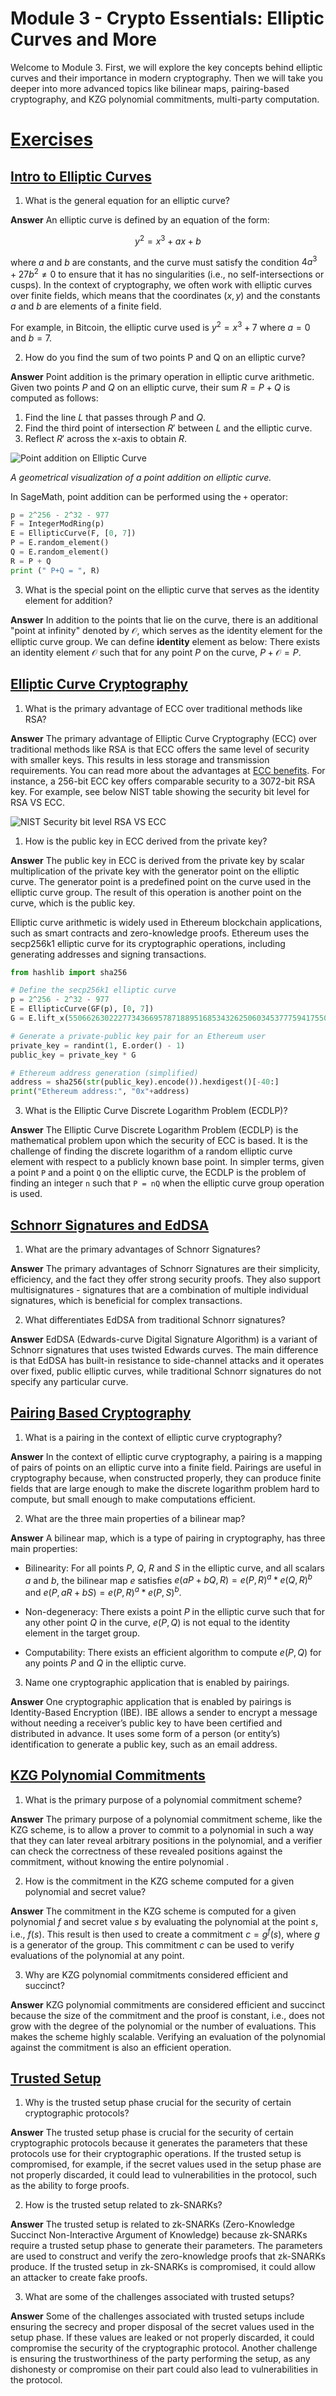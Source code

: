 # Module 3 - Crypto Essentials: Elliptic Curves and More

Welcome to Module 3. First, we will explore the key concepts behind elliptic curves and their importance in modern cryptography. Then we will take you deeper into more advanced topics like bilinear maps, pairing-based cryptography, and KZG polynomial commitments, multi-party computation.


# [Exercises](#exercises)

## [Intro to Elliptic Curves](#intro-to-elliptic-curves)

1. What is the general equation for an elliptic curve?

**Answer** An elliptic curve is defined by an equation of the form:

$$y^2 = x^3 + ax + b$$

where $a$ and $b$ are constants, and the curve must satisfy the condition $4a^3 + 27b^2 \neq 0$ to ensure that it has no singularities (i.e., no self-intersections or cusps). In the context of cryptography, we often work with elliptic curves over finite fields, which means that the coordinates $(x, y)$ and the constants $a$ and $b$ are elements of a finite field.

For example, in Bitcoin, the elliptic curve used is $y^2 = x^3 + 7$ where $a = 0$ and $b = 7$.


2. How do you find the sum of two points P and Q on an elliptic curve?

**Answer** Point addition is the primary operation in elliptic curve arithmetic. Given two points $P$ and $Q$ on an elliptic curve, their sum $R = P + Q$ is computed as follows:

1. Find the line $L$ that passes through $P$ and $Q$.
2. Find the third point of intersection $R'$ between $L$ and the elliptic curve.
3. Reflect $R'$ across the x-axis to obtain $R$.


![Point addition on Elliptic Curve ](https://raw.githubusercontent.com/thogiti/thogiti.github.io/master/content/images/20230509/point-addition-in-ECC.png)

*A geometrical visualization of a point addition on elliptic curve.*

In SageMath, point addition can be performed using the `+` operator:

```python
p = 2^256 - 2^32 - 977
F = IntegerModRing(p)
E = EllipticCurve(F, [0, 7])
P = E.random_element()
Q = E.random_element()
R = P + Q
print (" P+Q = ", R)
```

3. What is the special point on the elliptic curve that serves as the identity element for addition?

**Answer** In addition to the points that lie on the curve, there is an additional "point at infinity" denoted by $\mathcal{O}$, which serves as the identity element for the elliptic curve group. We can define **identity** element as below:
There exists an identity element $\mathcal{O}$ such that for any point $P$ on the curve, $P + \mathcal{O} = P$.


## [Elliptic Curve Cryptography](#elliptic-curve-cryptography)

1. What is the primary advantage of ECC over traditional methods like RSA?

**Answer** The primary advantage of Elliptic Curve Cryptography (ECC) over traditional methods like RSA is that ECC offers the same level of security with smaller keys. This results in less storage and transmission requirements. You can read more about the advantages at [ECC benefits](https://thogiti.github.io/mastering-elliptic-curve-arithmetic-a-comprehensive-guide-with-sagemath-examples/#the-power-of-elliptic-curve-cryptography-ecc). For instance, a 256-bit ECC key offers comparable security to a 3072-bit RSA key. For example, see below NIST table showing the security bit level for RSA VS ECC.

![NIST Security bit level RSA VS ECC](https://github.com/thogiti/EFPSEZKFellowSummer/blob/main/Module%203%20-%20Crypto%20Essentials%20Elliptic%20Curves/images/NIST-Security-bit-level-RSA-VS-ECC.png)


1. How is the public key in ECC derived from the private key?

**Answer** The public key in ECC is derived from the private key by scalar multiplication of the private key with the generator point on the elliptic curve. The generator point is a predefined point on the curve used in the elliptic curve group. The result of this operation is another point on the curve, which is the public key.


Elliptic curve arithmetic is widely used in Ethereum blockchain applications, such as smart contracts and zero-knowledge proofs. Ethereum uses the secp256k1 elliptic curve for its cryptographic operations, including generating addresses and signing transactions.

```python
from hashlib import sha256

# Define the secp256k1 elliptic curve
p = 2^256 - 2^32 - 977
E = EllipticCurve(GF(p), [0, 7])
G = E.lift_x(55066263022277343669578718895168534326250603453777594175500187360389116729240)

# Generate a private-public key pair for an Ethereum user
private_key = randint(1, E.order() - 1)
public_key = private_key * G

# Ethereum address generation (simplified)
address = sha256(str(public_key).encode()).hexdigest()[-40:]
print("Ethereum address:", "0x"+address)

```


3. What is the Elliptic Curve Discrete Logarithm Problem (ECDLP)?

**Answer** The Elliptic Curve Discrete Logarithm Problem (ECDLP) is the mathematical problem upon which the security of ECC is based. It is the challenge of finding the discrete logarithm of a random elliptic curve element with respect to a publicly known base point. In simpler terms, given a point `P` and a point `Q` on the elliptic curve, the ECDLP is the problem of finding an integer `n` such that `P = nQ` when the elliptic curve group operation is used.


## [Schnorr Signatures and EdDSA](#schnorr-signatures-and-eddsa)

1. What are the primary advantages of Schnorr Signatures?

**Answer** The primary advantages of Schnorr Signatures are their simplicity, efficiency, and the fact they offer strong security proofs. They also support multisignatures - signatures that are a combination of multiple individual signatures, which is beneficial for complex transactions.


2. What differentiates EdDSA from traditional Schnorr signatures?

**Answer** EdDSA (Edwards-curve Digital Signature Algorithm) is a variant of Schnorr signatures that uses twisted Edwards curves. The main difference is that EdDSA has built-in resistance to side-channel attacks and it operates over fixed, public elliptic curves, while traditional Schnorr signatures do not specify any particular curve.


## [Pairing Based Cryptography](#pairing-based-cryptography)

1. What is a pairing in the context of elliptic curve cryptography?

**Answer** In the context of elliptic curve cryptography, a pairing is a mapping of pairs of points on an elliptic curve into a finite field. Pairings are useful in cryptography because, when constructed properly, they can produce finite fields that are large enough to make the discrete logarithm problem hard to compute, but small enough to make computations efficient.

2. What are the three main properties of a bilinear map?

**Answer** A bilinear map, which is a type of pairing in cryptography, has three main properties:

- Bilinearity: For all points $P$, $Q$, $R$ and $S$ in the elliptic curve, and all scalars $a$ and $b$, the bilinear map $e$ satisfies $e(aP + bQ, R) = e(P, R)^a * e(Q, R)^b$ and $e(P, aR + bS) = e(P, R)^a * e(P, S)^b$.

- Non-degeneracy: There exists a point $P$ in the elliptic curve such that for any other point $Q$ in the curve, $e(P, Q)$ is not equal to the identity element in the target group.

- Computability: There exists an efficient algorithm to compute $e(P, Q)$ for any points $P$ and $Q$ in the elliptic curve.

3. Name one cryptographic application that is enabled by pairings.

**Answer** One cryptographic application that is enabled by pairings is Identity-Based Encryption (IBE). IBE allows a sender to encrypt a message without needing a receiver’s public key to have been certified and distributed in advance. It uses some form of a person (or entity’s) identification to generate a public key, such as an email address. 


## [KZG Polynomial Commitments](#kzg-polynomial-commitments)

1. What is the primary purpose of a polynomial commitment scheme?

**Answer** The primary purpose of a polynomial commitment scheme, like the KZG scheme, is to allow a prover to commit to a polynomial in such a way that they can later reveal arbitrary positions in the polynomial, and a verifier can check the correctness of these revealed positions against the commitment, without knowing the entire polynomial .

2. How is the commitment in the KZG scheme computed for a given polynomial and secret value?

**Answer** The commitment in the KZG scheme is computed for a given polynomial $f$ and secret value $s$ by evaluating the polynomial at the point $s$, i.e., $f(s)$. This result is then used to create a commitment $c = g^f(s)$, where $g$ is a generator of the group. This commitment $c$ can be used to verify evaluations of the polynomial at any point.

3. Why are KZG polynomial commitments considered efficient and succinct?

**Answer** KZG polynomial commitments are considered efficient and succinct because the size of the commitment and the proof is constant, i.e., does not grow with the degree of the polynomial or the number of evaluations. This makes the scheme highly scalable. Verifying an evaluation of the polynomial against the commitment is also an efficient operation. 


## [Trusted Setup](#trusted-setup)

1. Why is the trusted setup phase crucial for the security of certain cryptographic protocols?

**Answer** The trusted setup phase is crucial for the security of certain cryptographic protocols because it generates the parameters that these protocols use for their cryptographic operations. If the trusted setup is compromised, for example, if the secret values used in the setup phase are not properly discarded, it could lead to vulnerabilities in the protocol, such as the ability to forge proofs. 

2. How is the trusted setup related to zk-SNARKs?

**Answer** The trusted setup is related to zk-SNARKs (Zero-Knowledge Succinct Non-Interactive Argument of Knowledge) because zk-SNARKs require a trusted setup phase to generate their parameters. The parameters are used to construct and verify the zero-knowledge proofs that zk-SNARKs produce. If the trusted setup in zk-SNARKs is compromised, it could allow an attacker to create fake proofs.

3. What are some of the challenges associated with trusted setups?

**Answer** Some of the challenges associated with trusted setups include ensuring the secrecy and proper disposal of the secret values used in the setup phase. If these values are leaked or not properly discarded, it could compromise the security of the cryptographic protocol. Another challenge is ensuring the trustworthiness of the party performing the setup, as any dishonesty or compromise on their part could also lead to vulnerabilities in the protocol.
